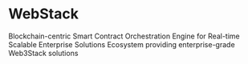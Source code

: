 # WebStack
Blockchain-centric Smart Contract Orchestration Engine for Real-time Scalable Enterprise Solutions Ecosystem providing enterprise-grade Web3Stack solutions
